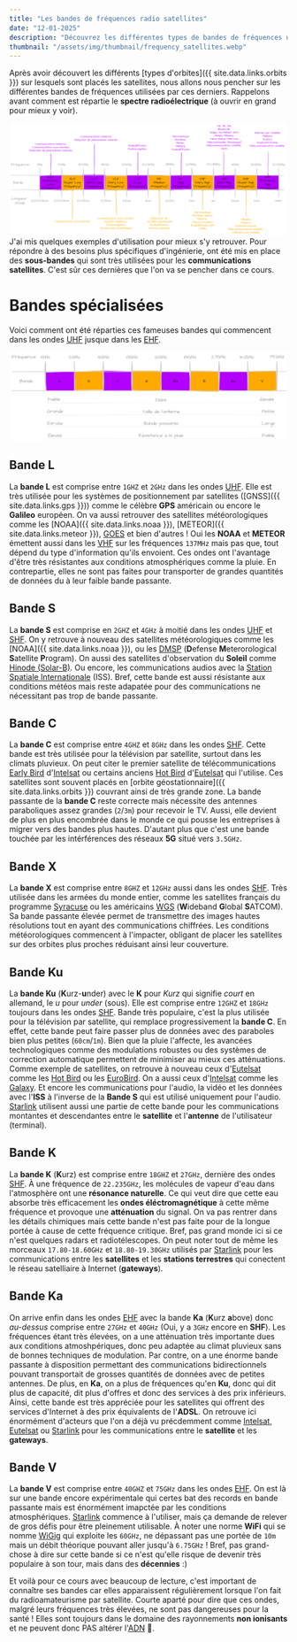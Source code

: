 ```yaml
---
title: "Les bandes de fréquences radio satellites"
date: "12-01-2025"
description: "Découvrez les différentes types de bandes de fréquences utilisées par les communications satellites"
thumbnail: "/assets/img/thumbnail/frequency_satellites.webp"
---
```

Après avoir découvert les différents [types d'orbites]({{ site.data.links.orbits }}) sur lesquels sont placés les satellites, nous allons nous pencher sur les différentes bandes de fréquences utilisées par ces derniers. Rappelons avant comment est répartie le **spectre radioélectrique** (à ouvrir en grand pour mieux y voir). 

![Spectre radioélectrique](../../../assets/img/pages/space/satellite/frequency_satellites/frequency_satellites1.svg)
J'ai mis quelques exemples d'utilisation pour mieux s'y retrouver. 
Pour répondre à des besoins plus spécifiques d'ingénierie, ont été mis en place des **sous-bandes** qui sont très utilisées pour les **communications satellites**. C'est sûr ces dernières que l'on va se pencher dans ce cours. 

# Bandes spécialisées
Voici comment ont été réparties ces fameuses bandes qui commencent dans les ondes [UHF](https://fr.wikipedia.org/wiki/Ultra_haute_fr%C3%A9quence) jusque dans les [EHF](https://fr.wikipedia.org/wiki/Extr%C3%AAmement_haute_fr%C3%A9quence#:~:text=On%20appelle%20extr%C3%AAmement%20haute%20fr%C3%A9quence,font%20partie%20des%20micro%2Dondes.). 

![Bandes satellites](../../../assets/img/pages/space/satellite/frequency_satellites/frequency_satellites2.svg)
## Bande L 
La **bande L** est comprise entre `1GHZ` et `2GHz` dans les ondes [UHF](https://fr.wikipedia.org/wiki/Ultra_haute_fr%C3%A9quence). Elle est très utilisée pour les systèmes de positionnement par satellites ([GNSS]({{ site.data.links.gps }})) comme le célèbre **GPS** américain ou encore le **Galileo** européen. On va aussi retrouver des satellites météorologiques comme les [NOAA]({{ site.data.links.noaa }}), [METEOR]({{ site.data.links.meteor }}), [GOES](https://fr.wikipedia.org/wiki/Geostationary_Operational_Environmental_Satellite) et bien d'autres ! Oui les **NOAA** et **METEOR** émettent aussi dans les [VHF](https://fr.wikipedia.org/wiki/Tr%C3%A8s_haute_fr%C3%A9quence) sur les fréquences `137MHz` mais pas que, tout dépend du type d'information qu'ils envoient.
Ces ondes ont l'avantage d'être très résistantes aux conditions atmosphériques comme la pluie. En contrepartie, elles ne sont pas faites pour transporter de grandes quantités de données du à leur faible bande passante.

## Bande S 
La **bande S** est comprise en `2GHZ` et `4GHz` à moitié dans les ondes [UHF](https://fr.wikipedia.org/wiki/Ultra_haute_fr%C3%A9quence) et [SHF](https://fr.wikipedia.org/wiki/Supra-haute_fr%C3%A9quence). On y retrouve à nouveau des satellites météorologiques comme les [NOAA]({{ site.data.links.noaa }}), ou les [DMSP](https://fr.wikipedia.org/wiki/Defense_Meteorological_Satellite_Program) (**D**efense **M**eterorological **S**atellite **P**rogram). On aussi des satellites d'observation du **Soleil** comme [Hinode (Solar-B)](https://fr.wikipedia.org/wiki/Hinode_(satellite)). Ou encore, les communications audios avec la [Station Spatiale Internationale](https://fr.wikipedia.org/wiki/Station_spatiale_internationale) (ISS).
Bref, cette bande est aussi résistante aux conditions météos mais reste adapatée pour des communications ne nécessitant pas trop de bande passante.

## Bande C 
La **bande C** est comprise entre `4GHZ` et `8GHz` dans les ondes [SHF](https://fr.wikipedia.org/wiki/Ultra_haute_fr%C3%A9quence). Cette bande est très utilisée pour la télévision par satellite, surtout dans les climats pluvieux. On peut citer le premier satellite de télécommunications [Early Bird](https://fr.wikipedia.org/wiki/Intelsat_I) d'[Intelsat](https://fr.wikipedia.org/wiki/Intelsat) ou certains anciens [Hot Bird](https://fr.wikipedia.org/wiki/Hot_Bird#:~:text=Hot%20Bird%20est%20le%20principal,de%20120%20millions%20de%20foyers.) d'[Eutelsat](https://fr.wikipedia.org/wiki/Eutelsat) qui l'utilise. 
Ces satellites sont souvent placés en [orbite géostationnaire]({{ site.data.links.orbits }}) couvrant ainsi de très grande zone. La bande passante de la **bande C** reste correcte mais nécessite des antennes paraboliques assez grandes (`2`/`3m`) pour recevoir le TV. Aussi, elle devient de plus en plus encombrée dans le monde ce qui pousse les entreprises à migrer vers des bandes plus hautes. D'autant plus que c'est une bande touchée par les intérférences des réseaux **5G** situé vers `3.5GHz`.

## Bande X 
La **bande X** est comprise entre `8GHZ` et `12GHz` aussi dans les ondes [SHF](https://fr.wikipedia.org/wiki/Ultra_haute_fr%C3%A9quence). Très utilisée dans les armées du monde entier, comme les satellites français du programme [Syracuse](https://fr.wikipedia.org/wiki/Syracuse_(satellite)) ou les américains [WGS](https://fr.wikipedia.org/wiki/Wideband_Global_SATCOM) (**W**ideband **G**lobal **S**ATCOM). Sa bande passante élevée permet de transmettre des images hautes résolutions tout en ayant des communications chiffrées. Les conditions météorologiques commencent à l'impacter, obligant de placer les satellites sur des orbites plus proches réduisant ainsi leur couverture.


## Bande Ku 
La **bande Ku** (**K**urz-**u**nder) avec le **K** pour *Kurz* qui signifie *court* en allemand, le *u* pour *under* (sous). Elle  est comprise entre `12GHZ` et `18GHz` toujours dans les ondes [SHF](https://fr.wikipedia.org/wiki/Ultra_haute_fr%C3%A9quence). Bande très populaire, c'est la plus utilisée pour la télévision par satellite, qui remplace progressivement la **bande C**. En effet, cette bande peut faire passer plus de données avec des paraboles bien plus petites (`60cm`/`1m`). Bien que la pluie l'affecte, les avancées technologiques comme des modulations robustes ou des systèmes de correction automatique permettent de minimiser au mieux ces atténuations. Comme exemple de satellites, on retrouve à nouveau ceux d'[Eutelsat](https://fr.wikipedia.org/wiki/Eutelsat) comme les [Hot Bird](https://fr.wikipedia.org/wiki/Hot_Bird) ou les [EuroBird](https://fr.wikipedia.org/wiki/Eutelsat_31A). On a aussi ceux d'[Intelsat](https://fr.wikipedia.org/wiki/Intelsat) comme les [Galaxy](https://fr.wikipedia.org/wiki/Galaxy_(satellite)). Et encore les communications pour l'audio, la vidéo et les données avec l'**ISS** à l'inverse de la **Bande S** qui est utilisé uniquement pour l'audio. [Starlink](https://fr.wikipedia.org/wiki/Starlink) utilisent aussi une partie de cette bande pour les communications montantes et descendantes entre le **satellite** et l'**antenne** de l'utilisateur (terminal).

## Bande K
La **bande K** (**K**urz) est comprise entre `18GHZ` et `27GHz`, dernière des ondes [SHF](https://fr.wikipedia.org/wiki/Ultra_haute_fr%C3%A9quence). À une fréquence de `22.235GHz`, les molécules de vapeur d'eau dans l'atmosphère ont une **résonance naturelle**. Ce qui veut dire que cette eau absorbe très efficacement les **ondes éléctromagnétique** à cette même fréquence et provoque une **atténuation** du signal. On va pas rentrer dans les détails chimiques mais cette bande n'est pas faite pour de la longue portée à cause de cette fréquence critique. Bref, pas grand monde ici si ce n'est quelques radars et radiotélescopes. On peut noter tout de même les morceaux `17.80-18.60GHz` et `18.80-19.30GHz` utilisés par [Starlink](https://fr.wikipedia.org/wiki/Starlink) pour les communications entre les **satellites** et les **stations terrestres** qui conectent le réseau satelliaire à Internet (**gateways**).

## Bande Ka 
On arrive enfin dans les ondes [EHF](https://fr.wikipedia.org/wiki/Extr%C3%AAmement_haute_fr%C3%A9quence) avec la bande **Ka** (**K**urz **a**bove) donc *au-dessus* comprise entre `27GHz` et `40GHz` (Oui, y a `3GHz` encore en **SHF**). Les fréquences étant très élevées, on a une atténuation très importante dues aux conditions atmoshpériques, donc peu adaptée au climat pluvieux sans de bonnes techniques de modulation. Par contre, on a une énorme bande passante à disposition permettant des communications bidirectionnels pouvant transportait de grosses quantités de données avec de petites antennes. De plus, en **Ka**, on a plus de fréquences qu'en **Ku**, donc qui dit plus de capacité, dit plus d'offres et donc des services à des prix inférieurs. Ainsi, cette bande est très appréciée pour les satellites qui offrent des services d'Internet à des prix équivalents de l'**ADSL**. On retrouve ici énormément d'acteurs que l'on a déjà vu précdemment comme [Intelsat](https://fr.wikipedia.org/wiki/Intelsat), [Eutelsat](https://fr.wikipedia.org/wiki/Eutelsat) ou [Starlink](https://fr.wikipedia.org/wiki/Starlink) pour les communications entre le **satellite** et les **gateways**.

## Bande V
La **bande V** est comprise entre `40GHZ` et `75GHz` dans les ondes [EHF](https://fr.wikipedia.org/wiki/Extr%C3%AAmement_haute_fr%C3%A9quence). On est là sur une bande encore expérimentale qui certes bat des records en bande passante mais est énormément imapctée par les conditions atmosphériques. [Starlink](https://fr.wikipedia.org/wiki/Starlink) commence à l'utiliser, mais ça demande de relever de gros défis pour être pleinement utilisable. À noter une norme **WiFi** qui se nomme [WiGig](https://fr.wikipedia.org/wiki/IEEE_802.11ad) qui exploite les `60GHz`, ne dépassant pas une portée de `10m` mais un débit théorique pouvant aller jusqu'à `6.75GHz` ! Bref, pas grand-chose à dire sur cette bande si ce n'est qu'elle risque de devenir très populaire à son tour, mais dans des **décennies** :)

Et voilà pour ce cours avec beaucoup de lecture, c'est important de connaître ses bandes car elles apparaissent régulièrement lorsque l'on fait du radioamateurisme par satellite.
Courte aparté pour dire que ces ondes, malgré leurs fréquences très élevées, ne sont pas dangereuses pour la santé ! Elles sont toujours dans le domaine des rayonnements **non ionisants** et ne peuvent donc PAS altérer l'[ADN](https://fr.wikipedia.org/wiki/ADN) 🧬.